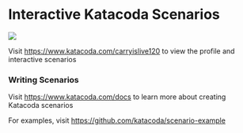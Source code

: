 # Interactive Katacoda Scenarios

[![](http://shields.katacoda.com/katacoda/carryislive120/count.svg)](https://www.katacoda.com/carryislive120 "Get your profile on Katacoda.com")

Visit https://www.katacoda.com/carryislive120 to view the profile and interactive scenarios

### Writing Scenarios
Visit https://www.katacoda.com/docs to learn more about creating Katacoda scenarios

For examples, visit https://github.com/katacoda/scenario-example
